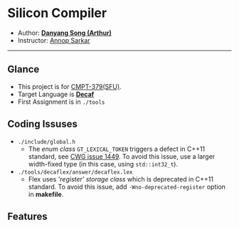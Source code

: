 # Silicon Compiler

* Author: **[Danyang Song (Arthur)](mailto:arthur_song@sfu.ca)**
* Instructor: [Annop Sarkar](http://www.cs.sfu.ca/~anoop/)

******

## Glance
* This project is for [CMPT-379(SFU)](http://anoopsarkar.github.io/compilers-class/).
* Target Language is **[Decaf](http://anoopsarkar.github.io/compilers-class/decafspec.html)**
* First Assignment is in ```./tools```

## Coding Issuses
* ```./include/global.h```
    * The *enum class* ```GT_LEXICAL_TOKEN``` triggers a defect in C++11 standard, see [CWG issue 1449](http://www.open-std.org/jtc1/sc22/wg21/docs/cwg_defects.html#1449). To avoid this issue, use a larger width-fixed type (in this case, using ```std::int32_t```).
* ```./tools/decaflex/answer/decaflex.lex```
    * Flex uses *'register' storage class* which is deprecated in C++11 standard. To avoid this issue, add ```-Wno-deprecated-register``` option in **makefile**.

## Features
